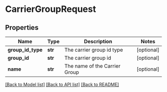 # CarrierGroupRequest

## Properties
Name | Type | Description | Notes
------------ | ------------- | ------------- | -------------
**group_id_type** | **str** | The carrier group id type | [optional] 
**group_id** | **str** | The carrier group id | [optional] 
**name** | **str** | The name of the Carrier Group | [optional] 

[[Back to Model list]](../README.md#documentation-for-models) [[Back to API list]](../README.md#documentation-for-api-endpoints) [[Back to README]](../README.md)


